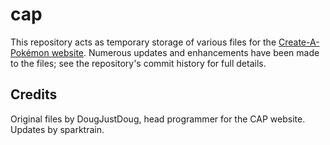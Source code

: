 # cap

This repository acts as temporary storage of various files for the [Create-A-Pokémon website][1]. Numerous updates and enhancements have been made to the files; see the repository's commit history for full details. 

[1]: http://www.smogon.com/cap/

## Credits

Original files by DougJustDoug, head programmer for the CAP website. Updates by sparktrain.
